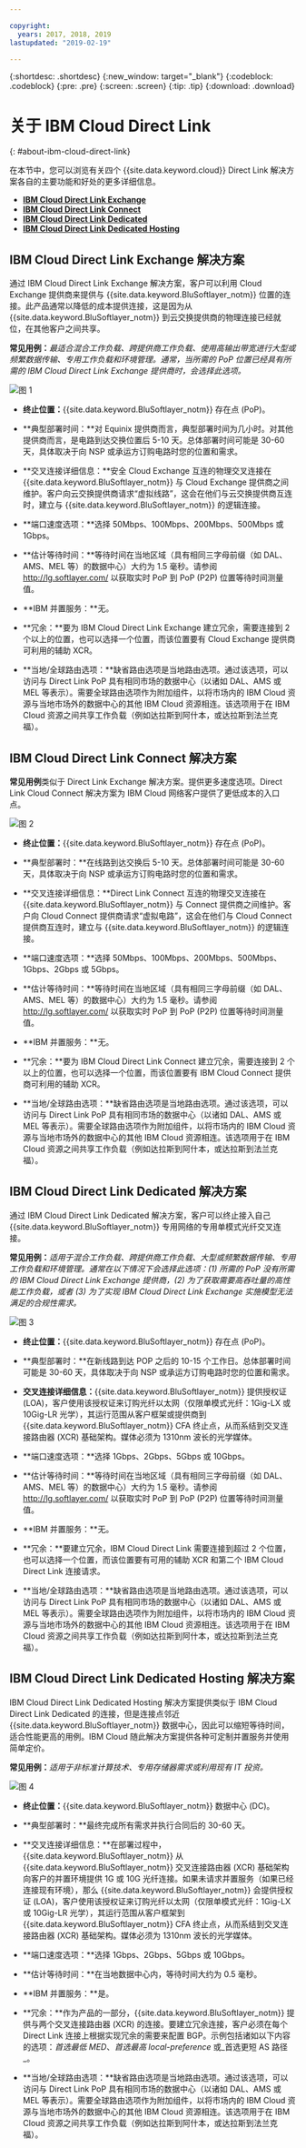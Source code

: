 ```yaml
---

copyright:
  years: 2017, 2018, 2019
lastupdated: "2019-02-19"

---
```


{:shortdesc: .shortdesc}
{:new_window: target="_blank"}
{:codeblock: .codeblock}
{:pre: .pre}
{:screen: .screen}
{:tip: .tip}
{:download: .download}

# 关于 IBM Cloud Direct Link
{: #about-ibm-cloud-direct-link}

在本节中，您可以浏览有关四个 {{site.data.keyword.cloud}} Direct Link 解决方案各自的主要功能和好处的更多详细信息。
  * [**IBM Cloud Direct Link Exchange**](#the-ibm-cloud-direct-link-exchange-solution)
  * [**IBM Cloud Direct Link Connect**](#the-ibm-cloud-direct-link-connect-solution)
  * [**IBM Cloud Direct Link Dedicated**](#the-ibm-cloud-direct-link-dedicated-solution)
  * [**IBM Cloud Direct Link Dedicated Hosting**](#the-ibm-cloud-direct-link-dedicated-hosting-solution)

## IBM Cloud Direct Link Exchange 解决方案

通过 IBM Cloud Direct Link Exchange 解决方案，客户可以利用 Cloud Exchange 提供商来提供与 {{site.data.keyword.BluSoftlayer_notm}} 位置的连接。此产品通常以降低的成本提供连接，这是因为从 {{site.data.keyword.BluSoftlayer_notm}} 到云交换提供商的物理连接已经就位，在其他客户之间共享。

**常见用例：**_最适合混合工作负载、跨提供商工作负载、使用高输出带宽进行大型或频繁数据传输、专用工作负载和环境管理。通常，当所需的 PoP 位置已经具有所需的 IBM Cloud Direct Link Exchange 提供商时，会选择此选项。_

![图 1](/images/Direct-Link-Exchange.png)

 * **终止位置：**{{site.data.keyword.BluSoftlayer_notm}} 存在点 (PoP)。

 * **典型部署时间：**对 Equinix 提供商而言，典型部署时间为几小时。对其他提供商而言，是电路到达交换位置后 5-10 天。总体部署时间可能是 30-60 天，具体取决于向 NSP 或承运方订购电路时您的位置和需求。

 * **交叉连接详细信息：**安全 Cloud Exchange 互连的物理交叉连接在 {{site.data.keyword.BluSoftlayer_notm}} 与 Cloud Exchange 提供商之间维护。客户向云交换提供商请求“虚拟线路”，这会在他们与云交换提供商互连时，建立与 {{site.data.keyword.BluSoftlayer_notm}} 的逻辑连接。

 * **端口速度选项：**选择 50Mbps、100Mbps、200Mbps、500Mbps 或 1Gbps。

 * **估计等待时间：**等待时间在当地区域（具有相同三字母前缀（如 DAL、AMS、MEL 等）的数据中心）大约为 1.5 毫秒。请参阅 http://lg.softlayer.com/ 以获取实时 PoP 到 PoP (P2P) 位置等待时间测量值。

 * **IBM 并置服务：**无。

 * **冗余：**要为 IBM Cloud Direct Link Exchange 建立冗余，需要连接到 2 个以上的位置，也可以选择一个位置，而该位置要有 Cloud Exchange 提供商可利用的辅助 XCR。

 * **当地/全球路由选项：**缺省路由选项是当地路由选项。通过该选项，可以访问与 Direct Link PoP 具有相同市场的数据中心（以诸如 DAL、AMS 或 MEL 等表示）。需要全球路由选项作为附加组件，以将市场内的 IBM Cloud 资源与当地市场外的数据中心的其他 IBM Cloud 资源相连。该选项用于在 IBM Cloud 资源之间共享工作负载（例如达拉斯到阿什本，或达拉斯到法兰克福）。
 
## IBM Cloud Direct Link Connect 解决方案

**常见用例**类似于 Direct Link Exchange 解决方案。提供更多速度选项。Direct Link Cloud Connect 解决方案为 IBM Cloud 网络客户提供了更低成本的入口点。

![图 2](/images/Direct-Link-Connect.png)

* **终止位置：**{{site.data.keyword.BluSoftlayer_notm}} 存在点 (PoP)。

* **典型部署时：**在线路到达交换后 5-10 天。总体部署时间可能是 30-60 天，具体取决于向 NSP 或承运方订购电路时您的位置和需求。

* **交叉连接详细信息：**Direct Link Connect 互连的物理交叉连接在 {{site.data.keyword.BluSoftlayer_notm}} 与 Connect 提供商之间维护。客户向 Cloud Connect 提供商请求“虚拟电路”，这会在他们与 Cloud Connect 提供商互连时，建立与 {{site.data.keyword.BluSoftlayer_notm}} 的逻辑连接。

* **端口速度选项：**选择 50Mbps、100Mbps、200Mbps、500Mbps、1Gbps、2Gbps 或 5Gbps。

* **估计等待时间：**等待时间在当地区域（具有相同三字母前缀（如 DAL、AMS、MEL 等）的数据中心）大约为 1.5 毫秒。请参阅 http://lg.softlayer.com/ 以获取实时 PoP 到 PoP (P2P) 位置等待时间测量值。

* **IBM 并置服务：**无。

* **冗余：**要为 IBM Cloud Direct Link Connect 建立冗余，需要连接到 2 个以上的位置，也可以选择一个位置，而该位置要有 IBM Cloud Connect 提供商可利用的辅助 XCR。

* **当地/全球路由选项：**缺省路由选项是当地路由选项。通过该选项，可以访问与 Direct Link PoP 具有相同市场的数据中心（以诸如 DAL、AMS 或 MEL 等表示）。需要全球路由选项作为附加组件，以将市场内的 IBM Cloud 资源与当地市场外的数据中心的其他 IBM Cloud 资源相连。该选项用于在 IBM Cloud 资源之间共享工作负载（例如达拉斯到阿什本，或达拉斯到法兰克福）。

## IBM Cloud Direct Link Dedicated 解决方案

通过 IBM Cloud Direct Link Dedicated 解决方案，客户可以终止接入自己 {{site.data.keyword.BluSoftlayer_notm}} 专用网络的专用单模式光纤交叉连接。

 **常见用例：**_适用于混合工作负载、跨提供商工作负载、大型或频繁数据传输、专用工作负载和环境管理。通常在以下情况下会选择此选项：(1) 所需的 PoP 没有所需的 IBM Cloud Direct Link Exchange 提供商，(2) 为了获取需要高吞吐量的高性能工作负载，或者 (3) 为了实现 IBM Cloud Direct Link Exchange 实施模型无法满足的合规性需求。_

![图 3](/images/Direct-link-Dedicated.png)

 * **终止位置：**{{site.data.keyword.BluSoftlayer_notm}} 存在点 (PoP)。

 * **典型部署时：**在新线路到达 POP 之后的 10-15 个工作日。总体部署时间可能是 30-60 天，具体取决于向 NSP 或承运方订购电路时您的位置和需求。

 * **交叉连接详细信息：**{{site.data.keyword.BluSoftlayer_notm}} 提供授权证 (LOA)，客户使用该授权证来订购光纤以太网（仅限单模式光纤：1Gig-LX 或 10Gig-LR 光学），其运行范围从客户框架或提供商到 {{site.data.keyword.BluSoftlayer_notm}} CFA 终止点，从而系结到交叉连接路由器 (XCR) 基础架构。媒体必须为 1310nm 波长的光学媒体。

 * **端口速度选项：**选择 1Gbps、2Gbps、5Gbps 或 10Gbps。

 * **估计等待时间：**等待时间在当地区域（具有相同三字母前缀（如 DAL、AMS、MEL 等）的数据中心）大约为 1.5 毫秒。请参阅 http://lg.softlayer.com/ 以获取实时 PoP 到 PoP (P2P) 位置等待时间测量值。

 * **IBM 并置服务：**无。

 * **冗余：**要建立冗余，IBM Cloud Direct Link 需要连接到超过 2 个位置，也可以选择一个位置，而该位置要有可用的辅助 XCR 和第二个 IBM Cloud Direct Link 连接请求。

 * **当地/全球路由选项：**缺省路由选项是当地路由选项。通过该选项，可以访问与 Direct Link PoP 具有相同市场的数据中心（以诸如 DAL、AMS 或 MEL 等表示）。需要全球路由选项作为附加组件，以将市场内的 IBM Cloud 资源与当地市场外的数据中心的其他 IBM Cloud 资源相连。该选项用于在 IBM Cloud 资源之间共享工作负载（例如达拉斯到阿什本，或达拉斯到法兰克福）。

## IBM Cloud Direct Link Dedicated Hosting 解决方案

IBM Cloud Direct Link Dedicated Hosting 解决方案提供类似于 IBM Cloud Direct Link Dedicated 的连接，但是连接点邻近 {{site.data.keyword.BluSoftlayer_notm}} 数据中心，因此可以缩短等待时间，适合性能更高的用例。IBM Cloud 随此解决方案提供各种可定制并置服务并使用简单定价。

**常见用例：**_适用于非标准计算技术、专用存储器需求或利用现有 IT 投资。_

![图 4](/images/Direct-Link-Dedicated-Hosting.png)

* **终止位置：**{{site.data.keyword.BluSoftlayer_notm}} 数据中心 (DC)。

 * **典型部署时：**最终完成所有需求并执行合同后的 30-60 天。

 * **交叉连接详细信息：**在部署过程中，{{site.data.keyword.BluSoftlayer_notm}} 从 {{site.data.keyword.BluSoftlayer_notm}} 交叉连接路由器 (XCR) 基础架构向客户的并置环境提供 1G 或 10G 光纤连接。如果未请求并置服务（如果已经连接现有环境），那么 {{site.data.keyword.BluSoftlayer_notm}} 会提供授权证 (LOA)，客户使用该授权证来订购光纤以太网（仅限单模式光纤：1Gig-LX 或 10Gig-LR 光学），其运行范围从客户框架到 {{site.data.keyword.BluSoftlayer_notm}} CFA 终止点，从而系结到交叉连接路由器 (XCR) 基础架构。媒体必须为 1310nm 波长的光学媒体。

 * **端口速度选项：**选择 1Gbps、2Gbps、5Gbps 或 10Gbps。

 * **估计等待时间：**在当地数据中心内，等待时间大约为 0.5 毫秒。

 * **IBM 并置服务：**是。

 * **冗余：**作为产品的一部分，{{site.data.keyword.BluSoftlayer_notm}} 提供与两个交叉连接路由器 (XCR) 的连接。要建立冗余连接，客户必须在每个 Direct Link 连接上根据实现冗余的需要来配置 BGP。示例包括诸如以下内容的选项：_首选最低 MED_、_首选最高 local-preference_ 或_首选更短 AS 路径_。

 * **当地/全球路由选项：**缺省路由选项是当地路由选项。通过该选项，可以访问与 Direct Link PoP 具有相同市场的数据中心（以诸如 DAL、AMS 或 MEL 等表示）。需要全球路由选项作为附加组件，以将市场内的 IBM Cloud 资源与当地市场外的数据中心的其他 IBM Cloud 资源相连。该选项用于在 IBM Cloud 资源之间共享工作负载（例如达拉斯到阿什本，或达拉斯到法兰克福）。
